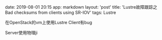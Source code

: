 date: 2019-08-01 20:15
app: markdown
layout: 'post'
title: 'Lustre故障跟踪之Bad checksums from clients using SR-IOV'
tags: Lustre

在OpenStack的vm上使用Lustre Client有bug

Server使用物理ji